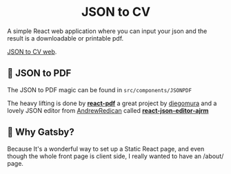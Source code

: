 <h1 align="center">
  JSON to CV
</h1>

A simple React web application where you can input your json and the result is a downloadable or printable pdf.

[JSON to CV web](https://jsontocv.netlify.com/).

## 📝 JSON to PDF

The JSON to PDF magic can be found in `src/components/JSONPDF`

The heavy lifting is done by **[react-pdf](https://github.com/diegomura/react-pdf)** a great project by [diegomura](https://github.com/diegomura) and a lovely JSON editor from [AndrewRedican](https://github.com/AndrewRedican) called **[react-json-editor-ajrm](https://github.com/AndrewRedican/react-json-editor-ajrm)**

## 🧐 Why Gatsby?

Because It's a wonderful way to set up a Static React page, and even though the whole front page is client side, I really wanted to have an /about/ page.
